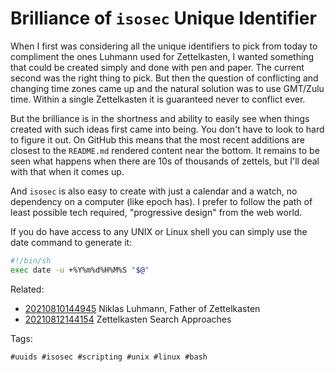 # Brilliance of `isosec` Unique Identifier

When I first was considering all the unique identifiers to pick from
today to compliment the ones Luhmann used for Zettelkasten, I wanted
something that could be created simply and done with pen and paper. The
current second was the right thing to pick. But then the question of
conflicting and changing time zones came up and the natural solution was
to use GMT/Zulu time. Within a single Zettelkasten it is guaranteed
never to conflict ever.

But the brilliance is in the shortness and ability to easily see when
things created with such ideas first came into being. You don't have to
look to hard to figure it out. On GitHub this means that
the most recent additions are closest to the `README.md` rendered content
near the bottom. It remains to be seen what happens when there are 10s
of thousands of zettels, but I'll deal with that when it comes up.

And `isosec` is also easy to create with just a calendar and a watch, no
dependency on a computer (like epoch has). I prefer to follow the path
of least possible tech required, "progressive design" from the web
world.

If you do have access to any UNIX or Linux shell you can simply use the
date command to generate it:

```sh
#!/bin/sh
exec date -u +%Y%m%d%H%M%S "$@"
```

Related:

* [20210810144945](/20210810144945/) Niklas Luhmann, Father of Zettelkasten
* [20210812144154](/20210812144154/) Zettelkasten Search Approaches

Tags:

    #uuids #isosec #scripting #unix #linux #bash
